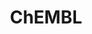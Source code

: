 ---
layout: default
bigquery: https://console.cloud.google.com/bigquery?p=patents-public-data&d=ebi_chembl&page=dataset
citation: '"The ChEMBL database in 2017." Anna Gaulton, Anne Hersey, Michał Nowotka,
  A Patrícia Bento, Jon Chambers, David Mendez, Prudence Mutowo, Francis Atkinson,
  Louisa J Bellis, Elena Cibrián-Uhalte, Mark Davies, Nathan Dedman, Anneli Karlsson,
  María Paula Magariños, John P Overington, George Papadatos, Ines Smit, Andrew R
  Leach Nucleic acids Research (2017) 45 (Database Issue), D945-D954'
contributors: European Bioinformatics Institute
cost: None
description: ChEMBL Data is a manually curated database of small molecules used in
  drug discovery, including information about existing patented drugs.
documentation: 'schema: https://www.ebi.ac.uk/chembl/db_schema


  '
last_edit: 04/06/2022, 09:43:38
location: https://console.cloud.google.com/marketplace/product/google_patents_public_datasets/chembl
maintained_by: EMBL-EBI, an outstation of European Molecular Biology Laboratory
related_publications: '

  ChEMBL: towards direct deposition of bioassay data.


  Mendez D, Gaulton A, Bento AP, Chambers J, De Veij M, Félix E, Magariños MP, Mosquera
  JF, Mutowo P, Nowotka M, Gordillo-Marañón M, Hunter F, Junco L, Mugumbate G, Rodriguez-Lopez
  M, Atkinson F, Bosc N, Radoux CJ, Segura-Cabrera A, Hersey A, Leach AR.


  — Nucleic Acids Res. 2019; 47(D1):D930-D940. doi: 10.1093/nar/gky1075

  '
schema_fields:
- toid
- synonyms
- set_name
- creation_date
- max_phase
- curated_by
- molregno
- last_active
- approval_date
- l6
- ddd_value
- drugind_id
- parameter_type
- target_type
- usan_substem
- standard_inchi_key
- efo_id
- downgraded
- db_version
- targcomp_id
- heavy_atoms
- standard_relation
- tid_fixed
- atc_code
- confidence
- annotation
- acd_logp
- standard_flag
- cx_logp
- patent_use_code
- tbl
- record_id
- route
- acd_most_apka
- cell_ontology_id
- drug_substance_flag
- frac_class_id
- hba
- num_alerts
- assay_desc
- patent_expire_date
- level3_description
- hbd
- bao_id
- mc_target_name
- mw_monoisotopic
- mechanism_of_action
- cpd_str_alert_id
- helm_notation
- parenteral
- withdrawn_year
- cell_id
- co_stem_id
- site_id
- upper_value
- ref_url
- name
- metabolite_record_id
- db_source
- definition
- result_flag
- mw_freebase
- curation_comment
- mc_target_type
- usan_stem_definition
- comp_class_id
- mc_organism
- entity_type
- sitecomp_id
- assay_param_id
- binding_site_comment
- title
- variant_id
- standard_text_value
- sequence_md5sum
- short_name
- direct_interaction
- cell_source_organism
- delist_flag
- smarts
- comp_go_id
- domain_name
- mesh_heading
- sei
- target_desc
- mol_irac_id
- rtb
- assay_id
- pref_name
- first_approval
- res_stem_id
- mol_atc_id
- natural_product
- ddd_comment
- publication_number
- dosed_ingredient
- topical
- domain_id
- src_description
- mutation
- stem_class
- parent_id
- std_act_id
- abstract
- published_relation
- alert_id
- indref_id
- trade_name
- drug_record_id
- chembl_id
- cell_source_tissue
- canonical_smiles
- ingredient
- level2
- published_value
- alogp
- level5
- doi
- mesh_id
- formulation_id
- parent_type
- published_units
- organism
- usan_stem_id
- pchembl_value
- sequence
- clo_id
- component_id
- psa
- cell_source_tax_id
- mol_frac_id
- src_id
- met_comment
- description
- domain_description
- domain_type
- l7
- published_type
- protein_class_desc
- activity_count
- active_ingredient
- structure_type
- patent_no
- issue
- max_phase_for_ind
- frac_code
- mechanism_comment
- targrel_id
- usan_year
- tissue_id
- withdrawn_country
- caloha_id
- availability_type
- biocomp_id
- volume
- lle
- syn_type
- assay_category
- tax_id
- relation
- bao_format
- uberon_id
- assay_source
- status
- metref_id
- ddd_admr
- major_class
- priority
- cell_description
- protein_class_synonym
- potential_duplicate
- assay_tissue
- molsyn_id
- molecule_type
- compound_name
- accession
- previous_company
- applicant_full_name
- pathway_id
- withdrawn_class
- le
- assay_type
- molecular_species
- predbind_id
- drug_product_flag
- pubmed_id
- irac_code
- ridx
- component_type
- ad_type
- warning_year
- level1_description
- target_mapping
- qed_weighted
- met_id
- innovator_company
- level3
- prediction_method
- ro3_pass
- entity_id
- actsm_id
- l1
- value
- polymer_flag
- src_compound_id
- warning_description
- chebi_par_id
- uo_units
- aromatic_rings
- l2
- withdrawn_flag
- compd_id
- last_page
- rgid
- source
- assay_tax_id
- enzyme_tid
- class_type
- protein_class_id
- bei
- hba_lipinski
- smid
- oral
- idx
- orig_description
- assay_subcellular_fraction
- relationship_type
- level4_description
- submission_date
- journal
- hrac_code
- substrate_record_id
- alert_set_id
- withdrawn_reason
- disease_efficacy
- num_lipinski_ro5_violations
- nda_type
- level4
- authors
- ddd_id
- assay_strain
- relationship
- enzyme_name
- full_mwt
- class_level
- mecref_id
- units
- level2_description
- molfile
- num_ro5_violations
- acd_logd
- hbd_lipinski
- src_short_name
- action_type
- standard_value
- research_stem
- label
- data_validity_comment
- assay_class_id
- who_name
- inorganic_flag
- irac_class_id
- confidence_score
- src_assay_id
- updated_by
- log_id
- normal_range_max
- indication_class
- prodrug
- normal_range_min
- updated_on
- chirality
- assay_test_type
- standard_type
- related_tid
- aidx
- parent_molregno
- mec_id
- isoform
- ref_id
- activity_comment
- version
- usan_stem
- warning_country
- ap_id
- who_extra
- stem
- relationship_desc
- alert_name
- site_name
- molecular_mechanism
- cx_most_bpka
- patent_id
- warnref_id
- country
- l8
- homologue
- compound_key
- as_id
- activity_id
- first_in_class
- qudt_units
- cellosaurus_id
- type
- assay_organism
- component_synonym
- warning_id
- end_position
- met_conversion
- assay_cell_type
- efo_term
- warning_class
- l5
- go_id
- warning_type
- aspect
- first_page
- cx_logd
- level1
- year
- acd_most_bpka
- selectivity_comment
- ass_cls_map_id
- cl_lincs_id
- hrac_class_id
- parameter_value
- standard_inchi
- doc_type
- dosage_form
- source_domain_id
- product_id
- ref_type
- black_box_warning
- stat
- strength
- full_molformula
- protclasssyn_id
- bto_id
- cell_name
- parent_go_id
- bao_endpoint
- pathway_key
- standard_units
- company
- tid
- l3
- species_group_flag
- cx_most_apka
- path
- prod_pat_id
- cidx
- doc_id
- mc_tax_id
- start_position
- job_id
- mc_target_accession
- ddd_units
- site_residues
- subgroup
- therapeutic_flag
- compsyn_id
- text_value
- comments
- active_molregno
- mol_hrac_id
- standard_upper_value
- oc_id
- l4
shortname: chembl
tags:
- biotechnology
- health
- chemical
- bioinformatics
- medical
terms_of_use: CC BY-SA 3.0
title: ChEMBL
uuid: e232a192-965c-4ec9-904c-155b6dfe56c5
---